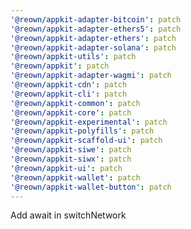 ```yaml
---
'@reown/appkit-adapter-bitcoin': patch
'@reown/appkit-adapter-ethers5': patch
'@reown/appkit-adapter-ethers': patch
'@reown/appkit-adapter-solana': patch
'@reown/appkit-utils': patch
'@reown/appkit': patch
'@reown/appkit-adapter-wagmi': patch
'@reown/appkit-cdn': patch
'@reown/appkit-cli': patch
'@reown/appkit-common': patch
'@reown/appkit-core': patch
'@reown/appkit-experimental': patch
'@reown/appkit-polyfills': patch
'@reown/appkit-scaffold-ui': patch
'@reown/appkit-siwe': patch
'@reown/appkit-siwx': patch
'@reown/appkit-ui': patch
'@reown/appkit-wallet': patch
'@reown/appkit-wallet-button': patch
---
```


Add await in switchNetwork
